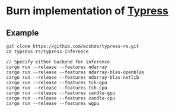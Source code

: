 # Burn implementation of [Typress](https://github.com/ParaN3xus/typress)

## Example
```
git clone https://github.com/wcshds/typress-rs.git
cd typress-rs/typress-inference

// Specify either backend for inference
cargo run --release --features ndarray
cargo run --release --features ndarray-blas-openblas
cargo run --release --features ndarray-blas-netlib
cargo run --release --features tch-gpu
cargo run --release --features tch-cpu
cargo run --release --features candle-gpu
cargo run --release --features candle-cpu
cargo run --release --features wgpu
```
